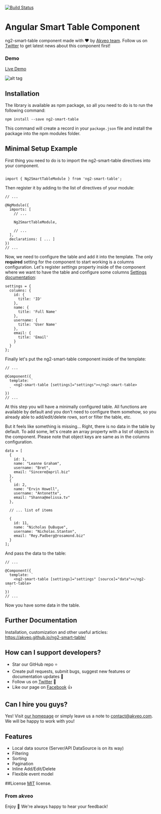 [![Build Status](https://travis-ci.org/akveo/ng2-smart-table.svg?branch=master)](https://travis-ci.org/akveo/ng2-smart-table)

# Angular Smart Table Component

ng2-smart-table component made with :heart:  by [Akveo team](http://akveo.com/). Follow us on [Twitter](https://twitter.com/akveo_inc) to get latest news about this component first!

### Demo

<a target="_blank" href="https://akveo.github.io/ng2-smart-table/">Live Demo</a>

![alt tag](src/assets/img/demo.gif)

## Installation

The library is available as npm package, so all you need to do is to run the following command:

```
npm install --save ng2-smart-table
```

This command will create a record in your `package.json` file and install the package into the npm modules folder.

## Minimal Setup Example

First thing you need to do is to import the ng2-smart-table directives into your component.

```

import { Ng2SmartTableModule } from 'ng2-smart-table';

```

Then register it by adding to the list of directives of your module:

```
// ...

@NgModule({
  imports: [
    // ...
    
    Ng2SmartTableModule,
    
    // ...
  ],
  declarations: [ ... ]
})
// ...
```

Now, we need to configure the table and add it into the template. The only <strong>required</strong> setting for the component to start working is a columns configuration.
Let's register <i>settings</i> property inside of the component where we want to have the table and configure some columns [Settings documentation](https://akveo.github.io/ng2-smart-table/documentation):
    
```
settings = {
  columns: {
    id: {
      title: 'ID'
    },
    name: {
      title: 'Full Name'
    },
    username: {
      title: 'User Name'
    },
    email: {
      title: 'Email'
    }
  }
};
```

Finally let's put the ng2-smart-table component inside of the template:

```
// ...

@Component({
  template: `
    <ng2-smart-table [settings]="settings"></ng2-smart-table>
  `
})
// ...
```
At this step you will have a minimally configured table. All functions are available by default and you don't need to configure them somehow, so you already able to add/edit/delete rows, sort or filter the table, etc.
 
But it feels like something is missing... Right, there is no data in the table by default. To add some, let's create an array property with a list of objects in the component. Please note that object keys are same as in the columns configuration.

```
data = [
  {
    id: 1,
    name: "Leanne Graham",
    username: "Bret",
    email: "Sincere@april.biz"
  },
  {
    id: 2,
    name: "Ervin Howell",
    username: "Antonette",
    email: "Shanna@melissa.tv"
  },
  
  // ... list of items
  
  {
    id: 11,
    name: "Nicholas DuBuque",
    username: "Nicholas.Stanton",
    email: "Rey.Padberg@rosamond.biz"
  }
];
```

And pass the data to the table:

```
// ...

@Component({
  template: `
    <ng2-smart-table [settings]="settings" [source]="data"></ng2-smart-table>
  `
})
// ...
```

Now you have some data in the table.
 
## Further Documentation
Installation, customization and other useful articles: https://akveo.github.io/ng2-smart-table/

## How can I support developers?
- Star our GitHub repo :star:
- Create pull requests, submit bugs, suggest new features or documentation updates :wrench:
- Follow us on [Twitter](https://twitter.com/akveo_inc) :feet:
- Like our page on [Facebook](https://www.facebook.com/akveo/) :thumbsup:

## Can I hire you guys?
Yes!  Visit [our homepage](http://akveo.com/) or simply leave us a note to [contact@akveo.com](mailto:contact@akveo.com). We will be happy to work with you!

## Features
* Local data source (Server/API DataSource is on its way)
* Filtering
* Sorting
* Pagination
* Inline Add/Edit/Delete
* Flexible event model

##License
[MIT](LICENSE.txt) license.

### From akveo

Enjoy :metal:
We're always happy to hear your feedback!
